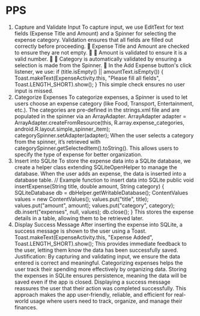 # PPS
1. Capture and Validate Input
To capture input, we use EditText for text fields (Expense Title and Amount) and a Spinner for selecting the expense category. Validation ensures that all fields are filled out correctly before proceeding.

Expense Title and Amount are checked to ensure they are not empty.


Amount is validated to ensure it is a valid number.


Category is automatically validated by ensuring a selection is made from the Spinner.

In the Add Expense button's click listener, we use:
if (title.isEmpty() || amountText.isEmpty()) {
    Toast.makeText(ExpenseActivity.this, "Please fill all fields", Toast.LENGTH_SHORT).show();
}
This simple check ensures no user input is missed.
2. Categorize Expenses
To categorize expenses, a Spinner is used to let users choose an expense category (like Food, Transport, Entertainment, etc.). The categories are pre-defined in the strings.xml file and are populated in the spinner via an ArrayAdapter.
ArrayAdapter<CharSequence> adapter = ArrayAdapter.createFromResource(this,
        R.array.expense_categories, android.R.layout.simple_spinner_item);
categorySpinner.setAdapter(adapter);
When the user selects a category from the spinner, it’s retrieved with categorySpinner.getSelectedItem().toString(). This allows users to specify the type of expense for better organization.
3. Insert into SQLite
To store the expense data into a SQLite database, we create a helper class extending SQLiteOpenHelper to manage the database. When the user adds an expense, the data is inserted into a database table.
// Example function to insert data into SQLite
public void insertExpense(String title, double amount, String category) {
    SQLiteDatabase db = dbHelper.getWritableDatabase();
    ContentValues values = new ContentValues();
    values.put("title", title);
    values.put("amount", amount);
    values.put("category", category);
    db.insert("expenses", null, values);
    db.close();
}
This stores the expense details in a table, allowing them to be retrieved later.
4. Display Success Message
After inserting the expense into SQLite, a success message is shown to the user using a Toast.
Toast.makeText(ExpenseActivity.this, "Expense Added", Toast.LENGTH_SHORT).show();
This provides immediate feedback to the user, letting them know the data has been successfully saved.
Justification:
By capturing and validating input, we ensure the data entered is correct and meaningful. Categorizing expenses helps the user track their spending more effectively by organizing data. Storing the expenses in SQLite ensures persistence, meaning the data will be saved even if the app is closed. Displaying a success message reassures the user that their action was completed successfully. This approach makes the app user-friendly, reliable, and efficient for real-world usage where users need to track, organize, and manage their finances.
